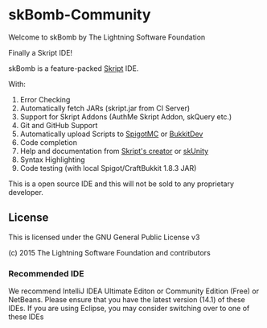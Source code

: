 # skBomb-Community
Welcome to skBomb by The Lightning Software Foundation

Finally a Skript IDE!

skBomb is a feature-packed [Skript](http://dev.bukkit.org/bukkit-plugins/skript/) IDE.

With:
1. Error Checking
2. Automatically fetch JARs (skript.jar from CI Server)
3. Support for Skript Addons (AuthMe Skript Addon, skQuery etc.)
4. Git and GitHub Support
5. Automatically upload Scripts to [SpigotMC](http://spigotmc.org) or [BukkitDev](http://dev.bukkit.org)
6. Code completion
7. Help and documentation from [Skript's creator](http://njol.ch/projects/skript/doc/) or [skUnity](http://skunity.com)
8. Syntax Highlighting
9. Code testing (with local Spigot/CraftBukkit 1.8.3 JAR)

This is a open source IDE and this will not be sold to any proprietary developer.

## License
This is licensed under the GNU General Public License v3

(c) 2015 The Lightning Software Foundation and contributors

### Recommended IDE
We recommend IntelliJ IDEA Ultimate Editon or Community Edition (Free) or NetBeans. Please ensure
that you have the latest version (14.1) of these IDEs. If you are using Eclipse, you may consider
switching over to one of these IDEs

